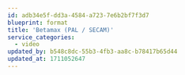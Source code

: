 ```yaml
---
id: adb34e5f-dd3a-4584-a723-7e6b2bf7f3d7
blueprint: format
title: 'Betamax (PAL / SECAM)'
service_categories:
  - video
updated_by: b548c8dc-55b3-4fb3-aa8c-b78417b65d44
updated_at: 1711052647
---
```

